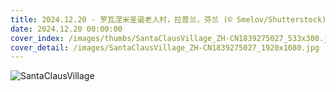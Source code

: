 ```yaml
---
title: 2024.12.20 - 罗瓦涅米圣诞老人村，拉普兰，芬兰 (© Smelov/Shutterstock)
date: 2024.12.20 00:00:00
cover_index: /images/thumbs/SantaClausVillage_ZH-CN1839275027_533x300.jpg
cover_detail: /images/SantaClausVillage_ZH-CN1839275027_1920x1080.jpg
---
```


![SantaClausVillage](/images/SantaClausVillage_ZH-CN1839275027_1920x1080.jpg)
